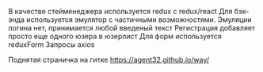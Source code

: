 В качестве стейменеджера используется redux с redux/react
Для бэк-энда используется эмулятор с частичными возможностями. 
Эмуляции логина нет, принимается любой введеный текст
Регистрация добавляет просто еще одного юзера в юзерлист
Для форм используется reduxForm
Запросы axios

Поднятая страничка на гитке 
https://agent32.github.io/way/
